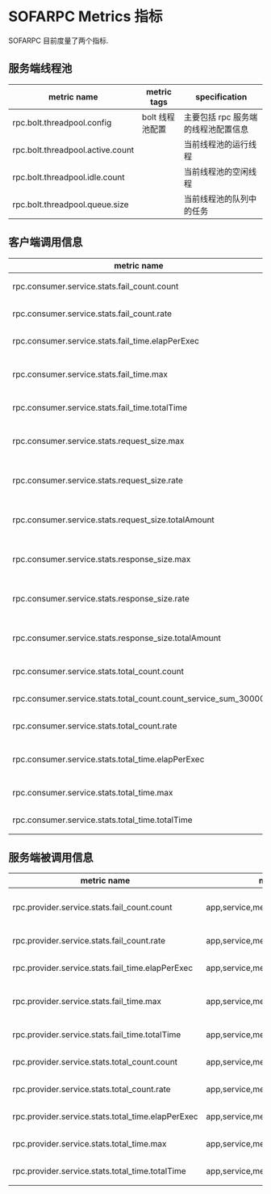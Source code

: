 # SOFARPC Metrics 指标

 SOFARPC 目前度量了两个指标.

## 服务端线程池
| metric name |  metric tags |  specification |
| --- |  --- |  --- |
| rpc.bolt.threadpool.config | bolt 线程池配置  |  主要包括 rpc 服务端的线程池配置信息 |
| rpc.bolt.threadpool.active.count |   | 当前线程池的运行线程 |
| rpc.bolt.threadpool.idle.count |  |  当前线程池的空闲线程 |
| rpc.bolt.threadpool.queue.size |   |  当前线程池的队列中的任务 |


## 客户端调用信息
| metric name |   metric tags |  specification |
| --- |  --- |  --- |
rpc.consumer.service.stats.fail_count.count| app,service,method,protocol,invoke_type,target_app |  某个具体接口失败次数 |
rpc.consumer.service.stats.fail_count.rate| app,service,method,protocol,invoke_type,target_app |  某个具体接口每秒失败 |
rpc.consumer.service.stats.fail_time.elapPerExec| app,service,method,protocol,invoke_type,target_app |  某个具体接口每秒执行时间 |
rpc.consumer.service.stats.fail_time.max| app,service,method,protocol,invoke_type,target_app |  某个具体接口失败时间最大值 |
rpc.consumer.service.stats.fail_time.totalTime| app,service,method,protocol,invoke_type,target_app |  某个具体接口失败时间总值 |
rpc.consumer.service.stats.request_size.max| app,service,method,protocol,invoke_type,target_app |  某个具体接口请求大小最大值 |
rpc.consumer.service.stats.request_size.rate| app,service,method,protocol,invoke_type,target_app |  某个具体接口每秒平均请求大小 |
rpc.consumer.service.stats.request_size.totalAmount| app,service,method,protocol,invoke_type,target_app |  某个具体接口请求大小总金额 |
rpc.consumer.service.stats.response_size.max| app,service,method,protocol,invoke_type,target_app |  某个具体接口响应大小最大值 |
rpc.consumer.service.stats.response_size.rate| app,service,method,protocol,invoke_type,target_app |  某个具体接口每秒平均响应大小 |
rpc.consumer.service.stats.response_size.totalAmount| app,service,method,protocol,invoke_type,target_app |  某个具体接口响应大小总金额 |
rpc.consumer.service.stats.total_count.count| app,service,method,protocol,invoke_type,target_app |  某个具体接口总的调用数目 |
rpc.consumer.service.stats.total_count.count_service_sum_30000| app,service,method,protocol,invoke_type,target_app |  某个具体接口总的调用信息 |
rpc.consumer.service.stats.total_count.rate| app,service,method,protocol,invoke_type,target_app |  某个具体接口每秒调用次数 |
rpc.consumer.service.stats.total_time.elapPerExec| app,service,method,protocol,invoke_type,target_app |  某个具体接口平均每次指定时间 |
rpc.consumer.service.stats.total_time.max| app,service,method,protocol,invoke_type,target_app |  某个具体接口总时间最大值 |
rpc.consumer.service.stats.total_time.totalTime| app,service,method,protocol,invoke_type,target_app |  某个具体接口总时间 |


## 服务端被调用信息
| metric name |   metric tags |  specification |
| --- |  --- |  --- |
rpc.provider.service.stats.fail_count.count|app,service,method,protocol,caller_app  |  某个具体接口总的被调用失败次数 |
rpc.provider.service.stats.fail_count.rate|app,service,method,protocol,caller_app  |  某个具体接口每秒失败次数 |
rpc.provider.service.stats.fail_time.elapPerExec|app,service,method,protocol,caller_app  |  某个具体接口每次失败失败 |
rpc.provider.service.stats.fail_time.max|app,service,method,protocol,caller_app  |  某个具体接口失败次数最大值 |
rpc.provider.service.stats.fail_time.totalTime|app,service,method,protocol,caller_app  |  某个具体接口失败总时间 |
rpc.provider.service.stats.total_count.count|app,service,method,protocol,caller_app  |  某个具体接口总的调用次数 |
rpc.provider.service.stats.total_count.rate|app,service,method,protocol,caller_app  |  某个具体接口每秒调用次数 |
rpc.provider.service.stats.total_time.elapPerExec|app,service,method,protocol,caller_app  |  某个具体接口每次调用时间 |
rpc.provider.service.stats.total_time.max|app,service,method,protocol,caller_app  |  某个具体接口总时间最大值 |
rpc.provider.service.stats.total_time.totalTime|app,service,method,protocol,caller_app  |  某个具体接口总时间 |
